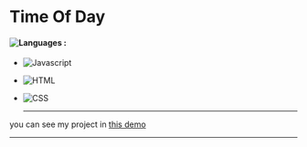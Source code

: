 # Time Of Day
#### ![Languages](https://img.shields.io/github/languages/count/zeynab-jalalian/Time-Of-Day) :
 - ![Javascript](https://img.shields.io/badge/javascript-yellow)
 - ![HTML](https://img.shields.io/badge/Html-orange)
 - ![CSS](https://img.shields.io/badge/Css-blue)
   
   ---
 you can see my project in [this demo](https://zeynab-jalalian.github.io/Time-Of-Day/)
  ___
